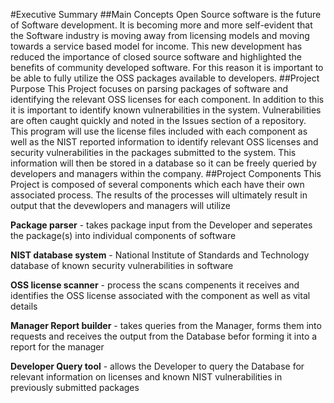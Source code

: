 #Executive Summary
##Main Concepts
Open Source software is the future of Software development. It is becoming more and more self-evident that the Software industry is moving away from licensing models and moving towards a service based model for income. This new development has reduced the importance of closed source software and highlighted the benefits of community developed software. For this reason it is important to be able to fully utilize the OSS packages available to developers.
##Project Purpose
This Project focuses on parsing packages of software and identifying the relevant OSS licenses for each component. In addition to this it is important to identify known vulnerabilities in the system. Vulnerabilities are often caught quickly and noted in the Issues section of a repository. This program will use the license files included with each component as well as the NIST reported information to identify relevant OSS licenses and security vulnerabilities in the packages submitted to the system. 
This information will then be stored in a database so it can be freely queried by developers and managers within the company.
##Project Components
This Project is composed of several components which each have their own associated process. The results of the processes will ultimately result in output that the devewlopers and managers will utilize

**Package parser** - takes package input from the Developer and seperates the package(s) into individual components of software

**NIST database system** - National Institute of Standards and Technology database of known security vulnerabilities in software

**OSS license scanner** - process the scans compenents it receives and identifies the OSS license associated with the component as well as vital details

**Manager Report builder** - takes queries from the Manager, forms them into requests and receives the output from the Database befor forming it into a report for the manager

**Developer Query tool** - allows the Developer to query the Database for relevant information on licenses and known NIST vulnerabilities in previously submitted packages 

